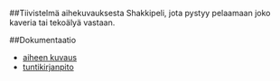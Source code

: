 ##Tiivistelmä aihekuvauksesta
Shakkipeli, jota pystyy pelaamaan joko kaveria tai tekoälyä vastaan.

##Dokumentaatio

* [aiheen kuvaus](dokumentaatio/aiheenKuvausJaRakenne.md)
* [tuntikirjanpito](tuntikirjanpito.md)
